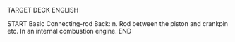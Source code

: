 TARGET DECK
ENGLISH

START
Basic
Connecting-rod
Back: n. Rod between the piston and crankpin etc. In an internal combustion engine.
END
